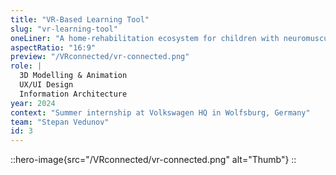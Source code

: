 ```yaml
---
title: "VR-Based Learning Tool"
slug: "vr-learning-tool"
oneLiner: "A home-rehabilitation ecosystem for children with neuromuscular conditions"
aspectRatio: "16:9"
preview: "/VRconnected/vr-connected.png"
role: |
  3D Modelling & Animation  
  UX/UI Design  
  Information Architecture
year: 2024
context: "Summer internship at Volkswagen HQ in Wolfsburg, Germany"
team: "Stepan Vedunov"
id: 3
---
```


::hero-image{src="/VRconnected/vr-connected.png" alt="Thumb"}
::

